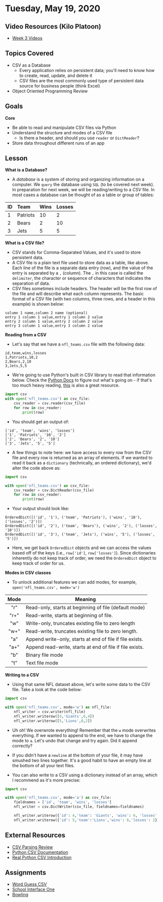 # Tuesday, May 19, 2020

## Video Resources (Kilo Platoon)
- [Week 3 Videos](https://www.youtube.com/playlist?list=PLu0CiQ7bzwEQVUa4JoR-lj3JM9OOyd6PV)

## Topics Covered
- CSV as a Database
    - Every application relies on persistent data; you'll need to know how to create, read, update, and delete it
    - CSV files are the most commonly used type of persistent data source for business people (think Excel)
- Object Oriented Programming Review

## Goals
**Core**
- Be able to read and manipulate CSV files via Python
- Understand the structure and modes of a CSV file
    - Is there a header, and should you use `reader` or `DictReader`?
- Store data throughout different runs of an app

## Lesson

**What is a Database?**
- A _database_ is a system of storing and organizing information on a computer. We `query` the database using `SQL` (to be covered next week). In preparation for next week, we will be reading/writing to a _CSV_ file. In most cases a database can be thought of as a table or group of tables:

| ID | Team     | Wins  | Losses   |
|:---|:-------- |:------|:---------|
| 1  | Patriots | 10    | 2        |
| 2  | Bears    | 2     | 10       |
| 3  | Jets     | 5     | 5        |


**What is a CSV file?**
- CSV stands for Comma-Separated Values, and it's used to store persistent data.
- A CSV file is a plain text file used to store data as a table, like above. Each line of the file is a separate data entry (row), and the value of the entry is separated by a `,` (column). The `,` in this case is called the `delimiter`, the character or sequence of characters that indicates the separation of data.
- CSV files sometimes include headers. The header will be the first row of the file and will describe what each column represents. The basic format of a CSV file (with two columns, three rows, and a header in this example) is shown below:
```
column 1 name,column 2 name (optional)
entry 1 column 1 value,entry 1 column 2 value
entry 2 column 1 value,entry 2 column 2 value
entry 3 column 1 value,entry 3 column 2 value
```

**Reading from a CSV**
- Let's say that we have a `nfl_teams.csv` file with the following data:
```
id,team,wins,losses
1,Patriots,10,2
2,Bears,2,10
3,Jets,5,5
```

- We're going to use Python's built in CSV library to read that information below. Check the [Python Docs](https://docs.python.org/3/library/csv.html) to figure out what's going on - if that's too much heavy reading, [this](https://realpython.com/python-csv/) is also a great resource.

```python
import csv
with open('nfl_teams.csv') as csv_file:
    csv_reader = csv.reader(csv_file)
    for row in csv_reader:
        print(row)
```

- You should get an output of:
```
['id', 'team', 'wins', 'losses']
['1', 'Patriots', '10', '2']
['2', 'Bears', '2', '10']
['3', 'Jets', '5', '5']
```

- A few things to note here: we have access to every row from the CSV file and every row is returned as an array of elements. If we wanted to read it back as a `dictionary` (technically, an ordered dictionary), we'd alter the code above as:

```python
import csv

with open('nfl_teams.csv') as csv_file:
    csv_reader = csv.DictReader(csv_file)
    for row in csv_reader:
        print(row)
```

- Your output should look like:

```
OrderedDict([('id', '1'), ('team', 'Patriots'), ('wins', '10'), ('losses', '2')])
OrderedDict([('id', '2'), ('team', 'Bears'), ('wins', '2'), ('losses', '10')])
OrderedDict([('id', '3'), ('team', 'Jets'), ('wins', '5'), ('losses', '5')])
```

- Here, we get back `OrderedDict` objects and we can access the values based off of the keys (i.e., `row['id']`, `row['losses']`). Since dictionaries inherently do not keep track of order, we need the `OrderedDict` object to keep track of order for us.

**Modes in CSV classes**
- To unlock additional features we can add modes, for example, `open('nfl_teams.csv', mode='w')`

|Mode |  Meaning
|:---:|-----------------------------------------------------------|
|"r"  |  Read-only, starts at beginning of file  (default mode)   |
|"r+" |  Read-write, starts at beginning of file.                 |
|"w"  |  Write-only, truncates existing file to zero length       |
|"w+" |  Read-write, truncates existing file to zero length.      |
|"a"  |  Append write-only, starts at end of file if file exists. |
|"a+" |  Append read-write, starts at end of file if file exists. |
|"b"  |  Binary file mode                                         |
|"t"  |  Text file mode                                           |

**Writing to a CSV**
- Using that same NFL dataset above, let's write some data to the CSV file. Take a look at the code below:

```python
import csv

with open('nfl_teams.csv', mode='w') as nfl_file:
    nfl_writer = csv.writer(nfl_file)
    nfl_writer.writerow([4,'Giants',6,4])
    nfl_writer.writerow([5,'Lions',8,2])
```

- Uh oh! We overwrote everything! Remember that the `w` mode overwrites everything. If we wanted to append to the end, we have to change the mode to `a`. Let's undo that change and try again. Did it append correctly?

- If you didn't have a `newline` at the bottom of your file, it may have smushed two lines together. It's a good habit to have an empty line at the bottom of all your text files.

- You can also write to a CSV using a dictionary instead of an array, which I recommend as it's more precise:

```python
import csv

with open('nfl_teams.csv', mode='a') as csv_file:
    fieldnames = ['id', 'team', 'wins', 'losses']
    nfl_writer = csv.DictWriter(csv_file, fieldnames=fieldnames)

    nfl_writer.writerow({'id': 4,'team': 'Giants', 'wins': 6, 'losses': 4})
    nfl_writer.writerow({'id': 5,'team':'Lions','wins': 8,'losses': 2})

```

## External Resources
- [CSV Parsing Review](https://www.youtube.com/watch?v=q5uM4VKywbA)
- [Python CSV Documentation](https://docs.python.org/3/library/csv.html)
- [Real Python CSV Introduction](https://realpython.com/python-csv/)

## Assignments
- [Word Guess CSV](https://github.com/limaplatoon/word-guess)
- [School Interface One](https://github.com/limaplatoon/school-interface-one)
- [Bowling](https://github.com/limaplatoon/bowling)

